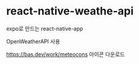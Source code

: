 # react-native-weathe-api

expo로 만드는 react-native-app

OpenWeatherAPI 사용

https://bas.dev/work/meteocons 아이콘 다운로드
